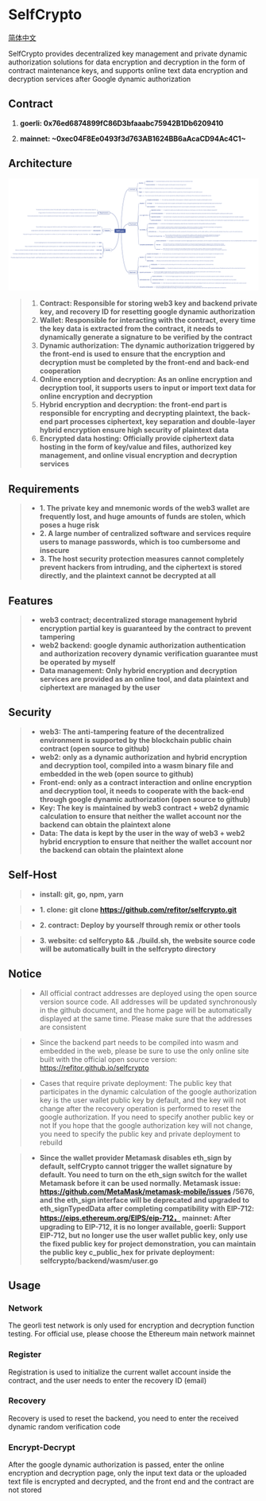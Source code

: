 # SelfCrypto

[简体中文][1]

SelfCrypto provides decentralized key management and private dynamic authorization solutions for data encryption and decryption in the form of contract maintenance keys, and supports online text data encryption and decryption services after Google dynamic authorization

## Contract

1. **goerli: 0x76ed6874899fC86D3bfaaabc75942B1Db6209410**

2. **mainnet: ~0xec04F8Ee0493f3d763AB1624BB6aAcaCD94Ac4C1~**

## Architecture

![/docs/selfcrypto-en.png](/docs/selfcrypto-en.png)

> 1. **Contract: Responsible for storing web3 key and backend private key, and recovery ID for resetting google dynamic authorization**
> 2. **Wallet: Responsible for interacting with the contract, every time the key data is extracted from the contract, it needs to dynamically generate a signature to be verified by the contract**
> 3. **Dynamic authorization: The dynamic authorization triggered by the front-end is used to ensure that the encryption and decryption must be completed by the front-end and back-end cooperation**
> 4. **Online encryption and decryption: As an online encryption and decryption tool, it supports users to input or import text data for online encryption and decryption**
> 5. **Hybrid encryption and decryption: the front-end part is responsible for encrypting and decrypting plaintext, the back-end part processes ciphertext, key separation and double-layer hybrid encryption ensure high security of plaintext data**
> 6. **Encrypted data hosting: Officially provide ciphertext data hosting in the form of key/value and files, authorized key management, and online visual encryption and decryption services**

## Requirements
> - **1. The private key and mnemonic words of the web3 wallet are frequently lost, and huge amounts of funds are stolen, which poses a huge risk**
> - **2. A large number of centralized software and services require users to manage passwords, which is too cumbersome and insecure**
> - **3. The host security protection measures cannot completely prevent hackers from intruding, and the ciphertext is stored directly, and the plaintext cannot be decrypted at all**

## Features
> - **web3 contract; decentralized storage management hybrid encryption partial key is guaranteed by the contract to prevent tampering**
> - **web2 backend: google dynamic authorization authentication and authorization recovery dynamic verification guarantee must be operated by myself**
> - **Data management: Only hybrid encryption and decryption services are provided as an online tool, and data plaintext and ciphertext are managed by the user**

## Security
> - **web3: The anti-tampering feature of the decentralized environment is supported by the blockchain public chain contract (open source to github)**
> - **web2: only as a dynamic authorization and hybrid encryption and decryption tool, compiled into a wasm binary file and embedded in the web (open source to github)**
> - **Front-end: only as a contract interaction and online encryption and decryption tool, it needs to cooperate with the back-end through google dynamic authorization (open source to github)**
> - **Key: The key is maintained by web3 contract + web2 dynamic calculation to ensure that neither the wallet account nor the backend can obtain the plaintext alone**
> - **Data: The data is kept by the user in the way of web3 + web2 hybrid encryption to ensure that neither the wallet account nor the backend can obtain the plaintext alone**

## Self-Host

> - **install: git, go, npm, yarn**

> - **1. clone: git clone https://github.com/refitor/selfcrypto.git**

> - **2. contract: Deploy by yourself through remix or other tools**

> - **3. website: cd selfcrypto && ./build.sh, the website source code will be automatically built in the selfcrypto directory**

## Notice

> - All official contract addresses are deployed using the open source version source code. All addresses will be updated synchronously in the github document, and the home page will be automatically displayed at the same time. Please make sure that the addresses are consistent

> - Since the backend part needs to be compiled into wasm and embedded in the web, please be sure to use the only online site built with the official open source version: https://refitor.github.io/selfcrypto

> - Cases that require private deployment: The public key that participates in the dynamic calculation of the google authorization key is the user wallet public key by default, and the key will not change after the recovery operation is performed to reset the google authorization. If you need to specify another public key or not If you hope that the google authorization key will not change, you need to specify the public key and private deployment to rebuild

> - **Since the wallet provider Metamask disables eth_sign by default, selfCrypto cannot trigger the wallet signature by default. You need to turn on the eth_sign switch for the wallet Metamask before it can be used normally. Metamask issue: https://github.com/MetaMask/metamask-mobile/issues /5676, and the eth_sign interface will be deprecated and upgraded to eth_signTypedData after completing compatibility with EIP-712: https://eips.ethereum.org/EIPS/eip-712， mainnet: After upgrading to EIP-712, it is no longer available, goerli: Support EIP-712, but no longer use the user wallet public key, only use the fixed public key for project demonstration, you can maintain the public key c_public_hex for private deployment: selfcrypto/backend/wasm/user.go** 

## Usage

### Network
The georli test network is only used for encryption and decryption function testing. For official use, please choose the Ethereum main network mainnet

### Register
Registration is used to initialize the current wallet account inside the contract, and the user needs to enter the recovery ID (email)

### Recovery
Recovery is used to reset the backend, you need to enter the received dynamic random verification code

### Encrypt-Decrypt
After the google dynamic authorization is passed, enter the online encryption and decryption page, only the input text data or the uploaded text file is encrypted and decrypted, and the front end and the contract are not stored

[1]: /docs/README-zh.md
